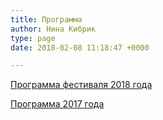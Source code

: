 ```yaml
---
title: Программа
author: Нина Кибрик
type: page
date: 2018-02-08 11:18:47 +0000

---
```

[Программа фестиваля 2018 года](/programma/festival-2018/ "Программа 2018 года")

[Программа 2017 года](/programma/programma-2017-goda/ "Программа 2017 года")